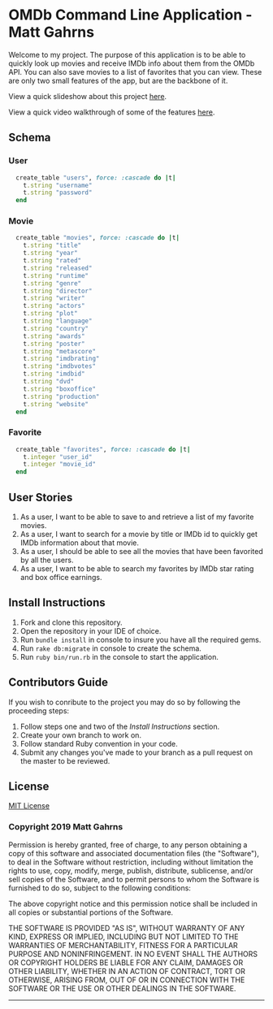 # OMDb Command Line Application - Matt Gahrns

Welcome to my project. The purpose of this application is to be able to quickly look up movies and receive IMDb info about them from the OMDb API.
You can also save movies to a list of favorites that you can view. These are only two small features of the app, but are the backbone of it.

View a quick slideshow about this project [here](https://docs.google.com/presentation/d/1MicooN080jp1OyUfrAND_W1y2Uw9F3w1LA5xfuMr5kg/edit?usp=sharing).

View a quick video walkthrough of some of the features [here](https://youtu.be/uZzmdREMrLk).

## Schema

### User

```ruby
  create_table "users", force: :cascade do |t|
    t.string "username"
    t.string "password"
  end
```

### Movie

```ruby
  create_table "movies", force: :cascade do |t|
    t.string "title"
    t.string "year"
    t.string "rated"
    t.string "released"
    t.string "runtime"
    t.string "genre"
    t.string "director"
    t.string "writer"
    t.string "actors"
    t.string "plot"
    t.string "language"
    t.string "country"
    t.string "awards"
    t.string "poster"
    t.string "metascore"
    t.string "imdbrating"
    t.string "imdbvotes"
    t.string "imdbid"
    t.string "dvd"
    t.string "boxoffice"
    t.string "production"
    t.string "website"
  end
```

### Favorite

```ruby
  create_table "favorites", force: :cascade do |t|
    t.integer "user_id"
    t.integer "movie_id"
  end
```

## User Stories
1. As a user, I want to be able to save to and retrieve a list of my favorite movies.
2. As a user, I want to search for a movie by title or
IMDb id to quickly get IMDb information about that movie.
3. As a user, I should be able to see all the movies that have been favorited by all the users.
4. As a user, I want to be able to search my favorites
by IMDb star rating and box office earnings.

## Install Instructions

1. Fork and clone this repository.
2. Open the repository in your IDE of choice.
3. Run ```bundle install``` in console to insure you have all the required gems.
4. Run ```rake db:migrate``` in console to create the schema.
5. Run ```ruby bin/run.rb``` in the console to start the application.

## Contributors Guide

If you wish to conribute to the project you may do so by following the proceeding steps:
1. Follow steps one and two of the *Install Instructions* section.
2. Create your own branch to work on.
3. Follow standard Ruby convention in your code.
4. Submit any changes you've made to your branch as a pull request on the master to be reviewed.

## License

[MIT License](https://opensource.org/licenses/MIT)

### Copyright 2019 Matt Gahrns

Permission is hereby granted, free of charge, to any person obtaining a copy of this software and associated documentation files (the "Software"), to deal in the Software without restriction, including without limitation the rights to use, copy, modify, merge, publish, distribute, sublicense, and/or sell copies of the Software, and to permit persons to whom the Software is furnished to do so, subject to the following conditions:

The above copyright notice and this permission notice shall be included in all copies or substantial portions of the Software.

THE SOFTWARE IS PROVIDED "AS IS", WITHOUT WARRANTY OF ANY KIND, EXPRESS OR IMPLIED, INCLUDING BUT NOT LIMITED TO THE WARRANTIES OF MERCHANTABILITY, FITNESS FOR A PARTICULAR PURPOSE AND NONINFRINGEMENT. IN NO EVENT SHALL THE AUTHORS OR COPYRIGHT HOLDERS BE LIABLE FOR ANY CLAIM, DAMAGES OR OTHER LIABILITY, WHETHER IN AN ACTION OF CONTRACT, TORT OR OTHERWISE, ARISING FROM, OUT OF OR IN CONNECTION WITH THE SOFTWARE OR THE USE OR OTHER DEALINGS IN THE SOFTWARE.







---

